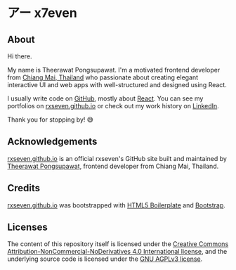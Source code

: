 # アー x7even

## About

Hi there.

My name is Theerawat Pongsupawat. I'm a motivated frontend developer from [Chiang Mai, Thailand](https://en.wikipedia.org/wiki/Chiang_Mai) who passionate about creating elegant interactive UI and web apps with well-structured and designed using React.

I usually write code on [GitHub](https://github.com/rxseven), mostly about [React](https://reactjs.org/). You can see my portfolios on [rxseven.github.io](https://rxseven.github.io/) or check out my work history on [LinkedIn](https://www.linkedin.com/in/pongsupawat).

Thank you for stopping by! 😅

## Acknowledgements

[rxseven.github.io](https://rxseven.github.io) is an official rxseven's GitHub site built and maintained by [Theerawat Pongsupawat](https://www.linkedin.com/in/pongsupawat/), frontend developer from Chiang Mai, Thailand.

## Credits

[rxseven.github.io](https://rxseven.github.io) was bootstrapped with [HTML5 Boilerplate](https://html5boilerplate.com) and [Bootstrap](https://getbootstrap.com).

## Licenses

The content of this repository itself is licensed under the [Creative Commons Attribution-NonCommercial-NoDerivatives 4.0 International license](http://creativecommons.org/licenses/by-nc-nd/4.0/), and the underlying source code is licensed under the [GNU AGPLv3 license](https://www.gnu.org/licenses/agpl-3.0).
